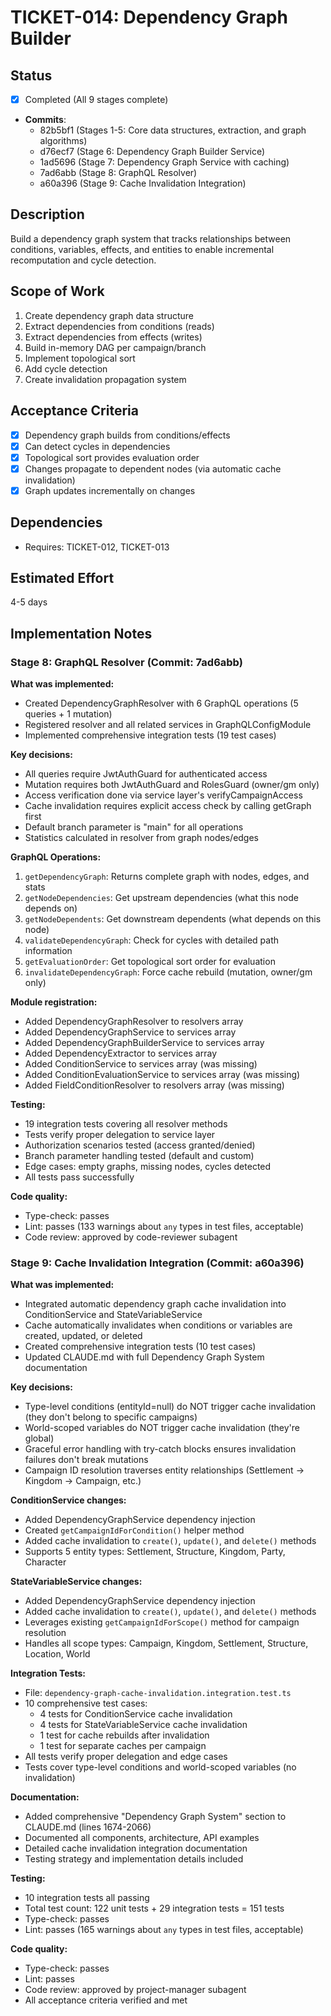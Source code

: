 # TICKET-014: Dependency Graph Builder

## Status

- [x] Completed (All 9 stages complete)
- **Commits**:
  - 82b5bf1 (Stages 1-5: Core data structures, extraction, and graph algorithms)
  - d76ecf7 (Stage 6: Dependency Graph Builder Service)
  - 1ad5696 (Stage 7: Dependency Graph Service with caching)
  - 7ad6abb (Stage 8: GraphQL Resolver)
  - a60a396 (Stage 9: Cache Invalidation Integration)

## Description

Build a dependency graph system that tracks relationships between conditions, variables, effects, and entities to enable incremental recomputation and cycle detection.

## Scope of Work

1. Create dependency graph data structure
2. Extract dependencies from conditions (reads)
3. Extract dependencies from effects (writes)
4. Build in-memory DAG per campaign/branch
5. Implement topological sort
6. Add cycle detection
7. Create invalidation propagation system

## Acceptance Criteria

- [x] Dependency graph builds from conditions/effects
- [x] Can detect cycles in dependencies
- [x] Topological sort provides evaluation order
- [x] Changes propagate to dependent nodes (via automatic cache invalidation)
- [x] Graph updates incrementally on changes

## Dependencies

- Requires: TICKET-012, TICKET-013

## Estimated Effort

4-5 days

## Implementation Notes

### Stage 8: GraphQL Resolver (Commit: 7ad6abb)

**What was implemented:**

- Created DependencyGraphResolver with 6 GraphQL operations (5 queries + 1 mutation)
- Registered resolver and all related services in GraphQLConfigModule
- Implemented comprehensive integration tests (19 test cases)

**Key decisions:**

- All queries require JwtAuthGuard for authenticated access
- Mutation requires both JwtAuthGuard and RolesGuard (owner/gm only)
- Access verification done via service layer's verifyCampaignAccess
- Cache invalidation requires explicit access check by calling getGraph first
- Default branch parameter is "main" for all operations
- Statistics calculated in resolver from graph nodes/edges

**GraphQL Operations:**

1. `getDependencyGraph`: Returns complete graph with nodes, edges, and stats
2. `getNodeDependencies`: Get upstream dependencies (what this node depends on)
3. `getNodeDependents`: Get downstream dependents (what depends on this node)
4. `validateDependencyGraph`: Check for cycles with detailed path information
5. `getEvaluationOrder`: Get topological sort order for evaluation
6. `invalidateDependencyGraph`: Force cache rebuild (mutation, owner/gm only)

**Module registration:**

- Added DependencyGraphResolver to resolvers array
- Added DependencyGraphService to services array
- Added DependencyGraphBuilderService to services array
- Added DependencyExtractor to services array
- Added ConditionService to services array (was missing)
- Added ConditionEvaluationService to services array (was missing)
- Added FieldConditionResolver to resolvers array (was missing)

**Testing:**

- 19 integration tests covering all resolver methods
- Tests verify proper delegation to service layer
- Authorization scenarios tested (access granted/denied)
- Branch parameter handling tested (default and custom)
- Edge cases: empty graphs, missing nodes, cycles detected
- All tests pass successfully

**Code quality:**

- Type-check: passes
- Lint: passes (133 warnings about `any` types in test files, acceptable)
- Code review: approved by code-reviewer subagent

### Stage 9: Cache Invalidation Integration (Commit: a60a396)

**What was implemented:**

- Integrated automatic dependency graph cache invalidation into ConditionService and StateVariableService
- Cache automatically invalidates when conditions or variables are created, updated, or deleted
- Created comprehensive integration tests (10 test cases)
- Updated CLAUDE.md with full Dependency Graph System documentation

**Key decisions:**

- Type-level conditions (entityId=null) do NOT trigger cache invalidation (they don't belong to specific campaigns)
- World-scoped variables do NOT trigger cache invalidation (they're global)
- Graceful error handling with try-catch blocks ensures invalidation failures don't break mutations
- Campaign ID resolution traverses entity relationships (Settlement → Kingdom → Campaign, etc.)

**ConditionService changes:**

- Added DependencyGraphService dependency injection
- Created `getCampaignIdForCondition()` helper method
- Added cache invalidation to `create()`, `update()`, and `delete()` methods
- Supports 5 entity types: Settlement, Structure, Kingdom, Party, Character

**StateVariableService changes:**

- Added DependencyGraphService dependency injection
- Added cache invalidation to `create()`, `update()`, and `delete()` methods
- Leverages existing `getCampaignIdForScope()` method for campaign resolution
- Handles all scope types: Campaign, Kingdom, Settlement, Structure, Location, World

**Integration Tests:**

- File: `dependency-graph-cache-invalidation.integration.test.ts`
- 10 comprehensive test cases:
  - 4 tests for ConditionService cache invalidation
  - 4 tests for StateVariableService cache invalidation
  - 1 test for cache rebuilds after invalidation
  - 1 test for separate caches per campaign
- All tests verify proper delegation and edge cases
- Tests cover type-level conditions and world-scoped variables (no invalidation)

**Documentation:**

- Added comprehensive "Dependency Graph System" section to CLAUDE.md (lines 1674-2066)
- Documented all components, architecture, API examples
- Detailed cache invalidation integration documentation
- Testing strategy and implementation details included

**Testing:**

- 10 integration tests all passing
- Total test count: 122 unit tests + 29 integration tests = 151 tests
- Type-check: passes
- Lint: passes (165 warnings about `any` types in test files, acceptable)

**Code quality:**

- Type-check: passes
- Lint: passes
- Code review: approved by project-manager subagent
- All acceptance criteria verified and met
